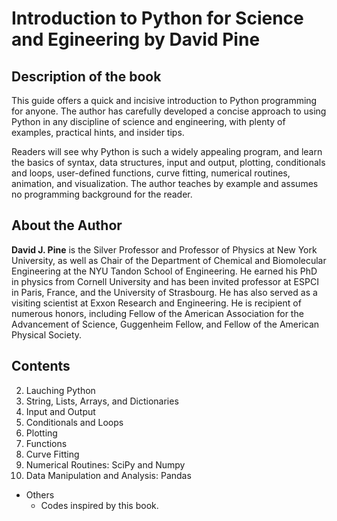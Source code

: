 # **Introduction to Python for Science and Egineering** by David Pine

## Description of the book

This guide offers a quick and incisive introduction to Python programming for anyone. The author has carefully developed a concise approach to using Python in any discipline of science and engineering, with plenty of examples, practical hints, and insider tips.

Readers will see why Python is such a widely appealing program, and learn the basics of syntax, data structures, input and output, plotting, conditionals and loops, user-defined functions, curve fitting, numerical routines, animation, and visualization. The author teaches by example and assumes no programming background for the reader.

## About the Author

**David J. Pine** is the Silver Professor and Professor of Physics at New York University, as well as Chair of the Department of Chemical and Biomolecular Engineering at the NYU Tandon School of Engineering. He earned his PhD in physics from Cornell University and has been invited professor at ESPCI in Paris, France, and the University of Strasbourg. He has also served as a visiting scientist at Exxon Research and Engineering. He is recipient of numerous honors, including Fellow of the American Association for the Advancement of Science, Guggenheim Fellow, and Fellow of the American Physical Society.

## Contents

2. Lauching Python
3. String, Lists, Arrays, and Dictionaries
4. Input and Output
5. Conditionals and Loops
6. Plotting
7. Functions
8. Curve Fitting
9. Numerical Routines: SciPy and Numpy
10. Data Manipulation and Analysis: Pandas

* Others
  * Codes inspired by this book.